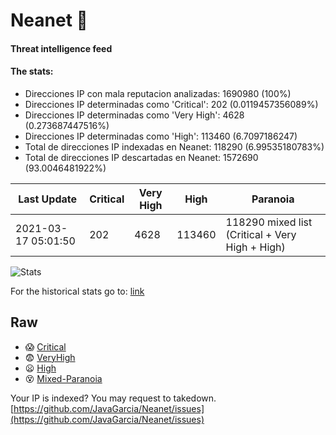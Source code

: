 # Neanet :hocho:
#### Threat intelligence feed
#### The stats:

- Direcciones IP con mala reputacion analizadas: 1690980 (100%)
- Direcciones IP determinadas como 'Critical':  202 (0.0119457356089%)
- Direcciones IP determinadas como 'Very High':  4628 (0.273687447516%)
- Direcciones IP determinadas como 'High':  113460 (6.7097186247)
- Total de direcciones IP indexadas en Neanet:  118290 (6.99535180783%)
- Total de direcciones IP descartadas en Neanet:  1572690 (93.0046481922%)

| Last Update | Critical | Very High | High | Paranoia |
| --- | --- | --- | --- | --- |
| 2021-03-17 05:01:50 | 202 | 4628 | 113460 | 118290 mixed list (Critical + Very High + High)|

![Stats](https://docs.google.com/spreadsheets/d/e/2PACX-1vSnaNMIXVabIpDJjufMlzH7poXnshF3mgd8Is1g9ytUEzVsP5my4Trn8f-xkoLLQ38xpL3HtmUexLo6/pubchart?oid=501124687&format=image)

For the historical stats go to: [link](/stats.csv)
## Raw
- :scream: [Critical](https://raw.githubusercontent.com/JavaGarcia/Neanet/master/blacklists/neanet_critical.txt)
- :fearful: [VeryHigh](https://raw.githubusercontent.com/JavaGarcia/Neanet/master/blacklists/neanet_veryHigh.txtt)
- :frowning: [High](https://raw.githubusercontent.com/JavaGarcia/Neanet/master/blacklists/neanet_high.txt)
- :dizzy_face: [Mixed-Paranoia](https://raw.githubusercontent.com/JavaGarcia/Neanet/master/blacklists/neanet_all.txt)


Your IP is indexed? You may request to takedown. [https://github.com/JavaGarcia/Neanet/issues](https://github.com/JavaGarcia/Neanet/issues)


























































































































































































































































































































































































































































































































































































































































































































































































































































































































































































































































































































































































































































































































































































































































































































































































































































































































































































































































































































































































































































































































































































































































































































































































































































































































































































































































































































































































































































































































































































































































































































































































































































































































































































































































































































































































































































































































































































































































































































































































































































































































































































































































































































































































































































































































































































































































































































































































































































































































































































































































































































